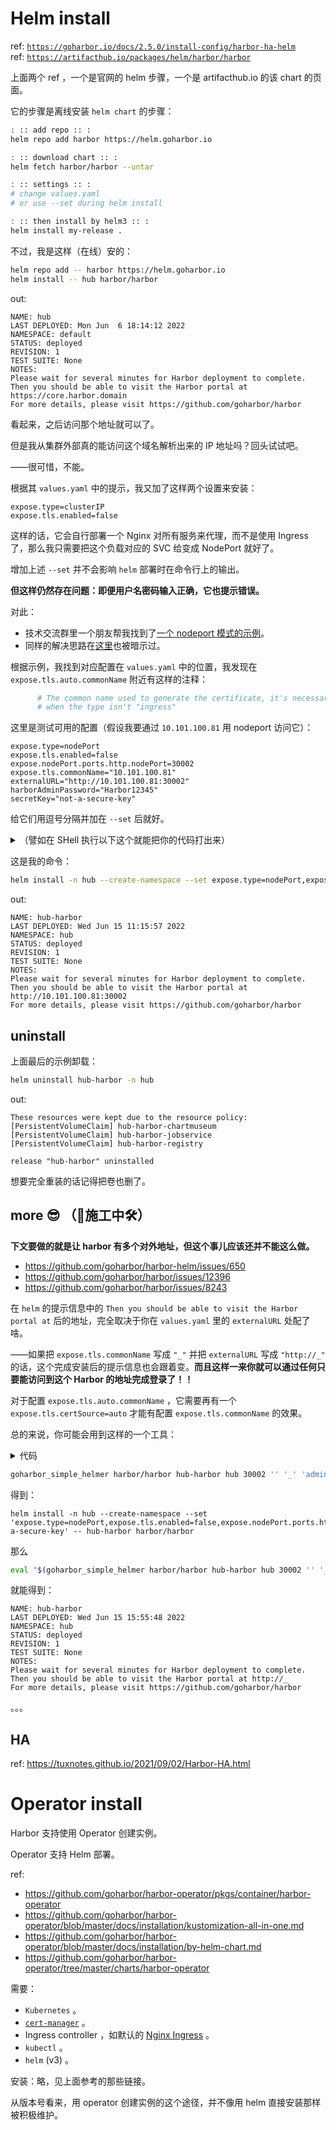 

# Helm install

ref: [`https://goharbor.io/docs/2.5.0/install-config/harbor-ha-helm`](https://goharbor.io/docs/2.5.0/install-config/harbor-ha-helm)  
ref: [`https://artifacthub.io/packages/helm/harbor/harbor`](https://artifacthub.io/packages/helm/harbor/harbor)  

上面两个 ref ，一个是官网的 helm 步骤，一个是 artifacthub.io 的该 chart 的页面。

它的步骤是离线安装 `helm chart` 的步骤：

~~~~ sh
: :: add repo :: :
helm repo add harbor https://helm.goharbor.io

: :: download chart :: :
helm fetch harbor/harbor --untar

: :: settings :: :
# change values.yaml
# or use --set during helm install

: :: then install by helm3 :: :
helm install my-release .
~~~~

不过，我是这样（在线）安的：

~~~ sh
helm repo add -- harbor https://helm.goharbor.io
helm install -- hub harbor/harbor
~~~

out:

~~~~ text
NAME: hub
LAST DEPLOYED: Mon Jun  6 18:14:12 2022
NAMESPACE: default
STATUS: deployed
REVISION: 1
TEST SUITE: None
NOTES:
Please wait for several minutes for Harbor deployment to complete.
Then you should be able to visit the Harbor portal at https://core.harbor.domain
For more details, please visit https://github.com/goharbor/harbor
~~~~

看起来，之后访问那个地址就可以了。

但是我从集群外部真的能访问这个域名解析出来的 IP 地址吗？回头试试吧。

——很可惜，不能。

根据其 `values.yaml` 中的提示，我又加了这样两个设置来安装：

~~~ properties
expose.type=clusterIP
expose.tls.enabled=false
~~~

这样的话，它会自行部署一个 Nginx 对所有服务来代理，而不是使用 Ingress 了，那么我只需要把这个负载对应的 SVC 给变成 NodePort 就好了。

增加上述 `--set` 并不会影响 `helm` 部署时在命令行上的输出。

**但这样仍然存在问题：即便用户名密码输入正确，它也提示错误。**

对此：

- 技术交流群里一个朋友帮我找到了[一个 nodeport 模式的示例](https://kubesphere.com.cn/docs/application-store/built-in-apps/harbor-app/#%E5%B8%B8%E8%A7%81%E9%97%AE%E9%A2%98)。
- 同样的解决思路在[这里](https://github.com/goharbor/harbor-helm/issues/75#issuecomment-940080379)也被暗示过。

根据示例，我找到对应配置在 `values.yaml` 中的位置，我发现在 `expose.tls.auto.commonName` 附近有这样的注释：

~~~ yaml
      # The common name used to generate the certificate, it's necessary
      # when the type isn't "ingress"
~~~

这里是测试可用的配置（假设我要通过 `10.101.100.81` 用 nodeport 访问它）：

~~~ properties
expose.type=nodePort
expose.tls.enabled=false
expose.nodePort.ports.http.nodePort=30002
expose.tls.commonName="10.101.100.81"
externalURL="http://10.101.100.81:30002"
harborAdminPassword="Harbor12345"
secretKey="not-a-secure-key"
~~~

给它们用逗号分隔并加在 `--set` 后就好。

<details>

<summary>（譬如在 SHell 执行以下这个就能把你的代码打出来）</summary>

~~~~ sh
harbor_helm_props='
expose.type=nodePort
expose.tls.enabled=false
expose.nodePort.ports.http.nodePort=30002
expose.tls.commonName="{}"
externalURL="http://{}:30002"
harborAdminPassword="Harbor12345"
secretKey="not-a-secure-key"
' &&

printf %s 10.101.100.81 | xargs -0I {} -- echo "$harbor_helm_props" | (xargs -- echo | tr -- ' ' ,)
~~~~

</details>

这是我的命令：

~~~ sh
helm install -n hub --create-namespace --set expose.type=nodePort,expose.tls.enabled=false,expose.nodePort.ports.http.nodePort=30002,expose.tls.commonName=10.101.100.81,externalURL=http://10.101.100.81:30002,harborAdminPassword=Harbor12345,secretKey=not-a-secure-key -- hub-harbor harbor/harbor
~~~

out:

~~~ text
NAME: hub-harbor
LAST DEPLOYED: Wed Jun 15 11:15:57 2022
NAMESPACE: hub
STATUS: deployed
REVISION: 1
TEST SUITE: None
NOTES:
Please wait for several minutes for Harbor deployment to complete.
Then you should be able to visit the Harbor portal at http://10.101.100.81:30002
For more details, please visit https://github.com/goharbor/harbor
~~~

## uninstall

上面最后的示例卸载：

~~~ sh
helm uninstall hub-harbor -n hub
~~~

out:

~~~ text
These resources were kept due to the resource policy:
[PersistentVolumeClaim] hub-harbor-chartmuseum
[PersistentVolumeClaim] hub-harbor-jobservice
[PersistentVolumeClaim] hub-harbor-registry

release "hub-harbor" uninstalled
~~~

想要完全重装的话记得把卷也删了。

## more 😎 （🚧施工中🛠️）

**下文要做的就是让 harbor 有多个对外地址，但这个事儿应该还并不能这么做。**

- https://github.com/goharbor/harbor-helm/issues/650
- https://github.com/goharbor/harbor/issues/12396
- https://github.com/goharbor/harbor/issues/8243

在 `helm` 的提示信息中的 `Then you should be able to visit the Harbor portal at` 后的地址，完全取决于你在 `values.yaml` 里的 `externalURL` 处配了啥。

——如果把 `expose.tls.commonName` 写成 `"_"` 并把 `externalURL` 写成 `"http://_"` 的话，这个完成安装后的提示信息也会跟着变。**而且这样一来你就可以通过任何只要能访问到这个 Harbor 的地址完成登录了！！**

对于配置 `expose.tls.auto.commonName` ，它需要再有一个 `expose.tls.certSource=auto` 才能有配置 `expose.tls.commonName` 的效果。

总的来说，你可能会用到这样的一个工具：

<details>

<summary>代码</summary>

~~~~ sh
goharbor_simple_helmer ()
{
    : demo
    : goharbor_simple_helmer harbor/harbor hub-harbor hub 30002 '' '_' 'adminadmin'
    
    
    : :;
    
    local appchart="$1" && shift 1 &&
    local appname="$1" && shift 1 &&
    local appns="$1" && shift 1 &&
    local port="$1" && shift 1 &&
    local ex_port="$1" && shift 1 &&
    local ex_name="$1" && shift 1 &&
    local pass="$1" && shift 1 &&
    
    (test ! -z "$appchart" && test ! -z "$appname") || { echo 至少要有前两个参数 ; return 2 ; } ;
    
    :;
    
    local prop_tmep='
        
        expose.type=nodePort
        expose.tls.enabled=false
        expose.nodePort.ports.http.nodePort='"${port:-30002}"'
        expose.tls.commonName="{}"
        externalURL="http://{}'"${ex_port:+:}${ex_port:-}"'"
        harborAdminPassword="'"${pass:-Harbor12345}"'"
        secretKey="not-a-secure-key" ' &&
    
    local prop_sets="$(
        
        printf %s "${ex_name:-.*}" |
            xargs -0I {} -- echo "${PROP_TEMP:-$prop_tmep}" |
            
            xargs -- echo | tr -- ' ' , )" &&
    
    echo helm install -n "${appns:-default}" --create-namespace --set "'${PROR_SETS:-$prop_sets}'" -- "$appname" "$appchart" &&
    
    :;
} ;
~~~~

</details>

~~~ sh
goharbor_simple_helmer harbor/harbor hub-harbor hub 30002 '' '_' 'adminadmin'
~~~

得到：

~~~ text
helm install -n hub --create-namespace --set 'expose.type=nodePort,expose.tls.enabled=false,expose.nodePort.ports.http.nodePort=30002,expose.tls.commonName=_,externalURL=http://_,harborAdminPassword=adminadmin,secretKey=not-a-secure-key' -- hub-harbor harbor/harbor
~~~

那么

~~~ sh
eval "$(goharbor_simple_helmer harbor/harbor hub-harbor hub 30002 '' '_' 'adminadmin')"
~~~

就能得到：

~~~ text
NAME: hub-harbor
LAST DEPLOYED: Wed Jun 15 15:55:48 2022
NAMESPACE: hub
STATUS: deployed
REVISION: 1
TEST SUITE: None
NOTES:
Please wait for several minutes for Harbor deployment to complete.
Then you should be able to visit the Harbor portal at http://_
For more details, please visit https://github.com/goharbor/harbor
~~~

。。。

## HA

ref: https://tuxnotes.github.io/2021/09/02/Harbor-HA.html

# Operator install

Harbor 支持使用 Operator 创建实例。

Operator 支持 Helm 部署。

ref: 

- https://github.com/goharbor/harbor-operator/pkgs/container/harbor-operator
- https://github.com/goharbor/harbor-operator/blob/master/docs/installation/kustomization-all-in-one.md
- https://github.com/goharbor/harbor-operator/blob/master/docs/installation/by-helm-chart.md
- https://github.com/goharbor/harbor-operator/tree/master/charts/harbor-operator

需要：

- `Kubernetes` 。
- [`cert-manager`](../cert-manager-note) 。
- Ingress controller ，如默认的 [Nginx Ingress](../ingress-note#kubernetes-default-nginx-ingress) 。
- `kubectl` 。
- `helm` (v3) 。

安装：略，见上面参考的那些链接。

从版本号看来，用 operator 创建实例的这个途径，并不像用 helm 直接安装那样被积极维护。

